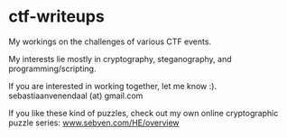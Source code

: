 # ctf-writeups
My workings on the challenges of various CTF events.

My interests lie mostly in cryptography, steganography, and programming/scripting.

If you are interested in working together, let me know :).
sebastiaanvenendaal (at) gmail.com


If you like these kind of puzzles, check out my own online cryptographic puzzle series:
www.sebven.com/HE/overview

